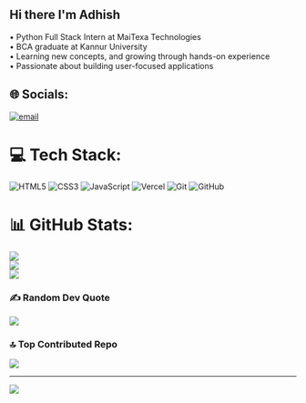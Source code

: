 ## Hi there I'm Adhish

 • Python Full Stack Intern at MaiTexa Technologies<br/>
 • BCA graduate at Kannur University<br/>
 • Learning new concepts, and growing through hands-on experience<br/>
 • Passionate about building user-focused applications



## 🌐 Socials:
[![email](https://img.shields.io/badge/Email-D14836?logo=gmail&logoColor=white)](mailto:adhishullasan@gmail.com) 

# 💻 Tech Stack:
![HTML5](https://img.shields.io/badge/html5-%23E34F26.svg?style=flat-square&logo=html5&logoColor=white) ![CSS3](https://img.shields.io/badge/css3-%231572B6.svg?style=flat-square&logo=css3&logoColor=white) ![JavaScript](https://img.shields.io/badge/javascript-%23323330.svg?style=flat-square&logo=javascript&logoColor=%23F7DF1E) ![Vercel](https://img.shields.io/badge/vercel-%23000000.svg?style=flat-square&logo=vercel&logoColor=white) ![Git](https://img.shields.io/badge/git-%23F05033.svg?style=flat-square&logo=git&logoColor=white) ![GitHub](https://img.shields.io/badge/github-%23121011.svg?style=flat-square&logo=github&logoColor=white)
# 📊 GitHub Stats:
![](https://github-readme-stats.vercel.app/api?username=Adhish-Ullasan&theme=github_dark_dimmed&hide_border=true&include_all_commits=false&count_private=false)<br/>
![](https://nirzak-streak-stats.vercel.app/?user=Adhish-Ullasan&theme=github_dark_dimmed&hide_border=true)<br/>
![](https://github-readme-stats.vercel.app/api/top-langs/?username=Adhish-Ullasan&theme=github_dark_dimmed&hide_border=true&include_all_commits=false&count_private=false&layout=compact)

### ✍️ Random Dev Quote
![](https://quotes-github-readme.vercel.app/api?type=horizontal&theme=dark)

### 🔝 Top Contributed Repo
![](https://github-contributor-stats.vercel.app/api?username=Adhish-Ullasan&limit=5&theme=dark&combine_all_yearly_contributions=true)

---
[![](https://visitcount.itsvg.in/api?id=Adhish-Ullasan&icon=0&color=0)](https://visitcount.itsvg.in)

<!-- Proudly created with GPRM ( https://gprm.itsvg.in ) -->
